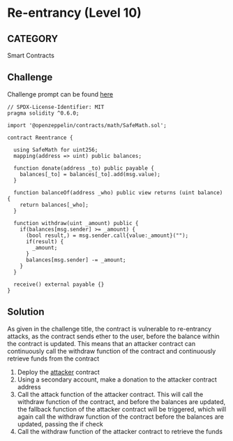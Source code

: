 # Re-entrancy (Level 10)

## CATEGORY

Smart Contracts

## Challenge

Challenge prompt can be found [here](https://ethernaut.openzeppelin.com/level/0xe6BA07257a9321e755184FB2F995e0600E78c16D)

```
// SPDX-License-Identifier: MIT
pragma solidity ^0.6.0;

import '@openzeppelin/contracts/math/SafeMath.sol';

contract Reentrance {
  
  using SafeMath for uint256;
  mapping(address => uint) public balances;

  function donate(address _to) public payable {
    balances[_to] = balances[_to].add(msg.value);
  }

  function balanceOf(address _who) public view returns (uint balance) {
    return balances[_who];
  }

  function withdraw(uint _amount) public {
    if(balances[msg.sender] >= _amount) {
      (bool result,) = msg.sender.call{value:_amount}("");
      if(result) {
        _amount;
      }
      balances[msg.sender] -= _amount;
    }
  }

  receive() external payable {}
}
```

## Solution

As given in the challenge title, the contract is vulnerable to re-entrancy attacks, as the contract sends ether to the user, before the balance within the contract is updated. This means that an attacker contract can continuously call the withdraw function of the contract and continuously retrieve funds from the contract

1. Deploy the [attacker](./Exploit.sol) contract
2. Using a secondary account, make a donation to the attacker contract address
3. Call the attack function of the attacker contract. This will call the withdraw function of the contract, and before the balances are updated, the fallback function of the attacker contract will be triggered, which will again call the withdraw function of the contract before the balances are updated, passing the if check
4. Call the withdraw function of the attacker contract to retrieve the funds
